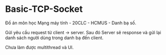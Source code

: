 # Basic-TCP-Socket
Đồ án môn học Mạng máy tính - 20CLC - HCMUS - Danh bạ số.

Gửi yêu cầu request từ client -> server. Sau đó Server sẽ response và gửi lại danh sách người dùng trong danh bạ đến client.

Chưa làm được multithread và UI.
